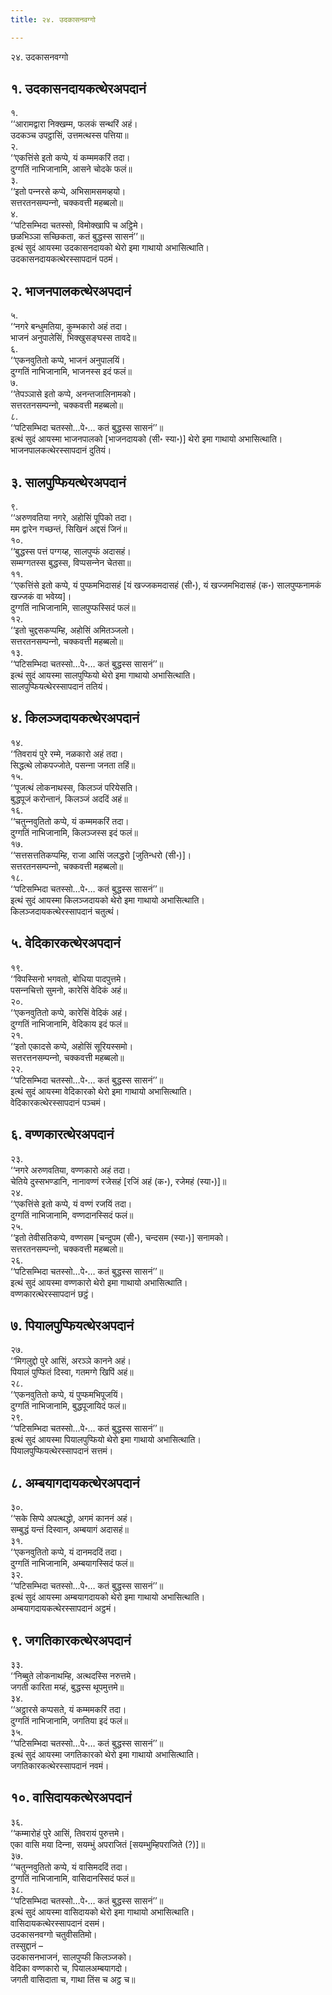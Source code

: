 ```yaml
---
title: २४. उदकासनवग्गो

---
```

२४. उदकासनवग्गो  


## १. उदकासनदायकत्थेरअपदानं

१.  
‘‘आरामद्वारा निक्खम्म, फलकं सन्थरिं अहं।  
उदकञ्‍च उपट्ठासिं, उत्तमत्थस्स पत्तिया॥  
२.  
‘‘एकत्तिंसे इतो कप्पे, यं कम्ममकरिं तदा।  
दुग्गतिं नाभिजानामि, आसने चोदके फलं॥  
३.  
‘‘इतो पन्‍नरसे कप्पे, अभिसामसमव्हयो।  
सत्तरतनसम्पन्‍नो, चक्‍कवत्ती महब्बलो॥  
४.  
‘‘पटिसम्भिदा चतस्सो, विमोक्खापि च अट्ठिमे।  
छळभिञ्‍ञा सच्छिकता, कतं बुद्धस्स सासनं’’॥  
इत्थं सुदं आयस्मा उदकासनदायको थेरो इमा गाथायो अभासित्थाति।  
उदकासनदायकत्थेरस्सापदानं पठमं।  


## २. भाजनपालकत्थेरअपदानं

५.  
‘‘नगरे बन्धुमतिया, कुम्भकारो अहं तदा।  
भाजनं अनुपालेसिं, भिक्खुसङ्घस्स तावदे॥  
६.  
‘‘एकनवुतितो कप्पे, भाजनं अनुपालयिं।  
दुग्गतिं नाभिजानामि, भाजनस्स इदं फलं॥  
७.  
‘‘तेपञ्‍ञासे इतो कप्पे, अनन्तजालिनामको।  
सत्तरतनसम्पन्‍नो, चक्‍कवत्ती महब्बलो॥  
८.  
‘‘पटिसम्भिदा चतस्सो…पे॰… कतं बुद्धस्स सासनं’’॥  
इत्थं सुदं आयस्मा भाजनपालको [भाजनदायको (सी॰ स्या॰)] थेरो इमा गाथायो अभासित्थाति।  
भाजनपालकत्थेरस्सापदानं दुतियं।  


## ३. सालपुप्फियत्थेरअपदानं

९.  
‘‘अरुणवतिया नगरे, अहोसिं पूपिको तदा।  
मम द्वारेन गच्छन्तं, सिखिनं अद्दसं जिनं॥  
१०.  
‘‘बुद्धस्स पत्तं पग्गय्ह, सालपुप्फं अदासहं।  
सम्मग्गतस्स बुद्धस्स, विप्पसन्‍नेन चेतसा॥  
११.  
‘‘एकत्तिंसे इतो कप्पे, यं पुप्फमभिदासहं [यं खज्‍जकमदासहं (सी॰), यं खज्‍जमभिदासहं (क॰) सालपुप्फनामकं खज्‍जकं वा भवेय्य]।  
दुग्गतिं नाभिजानामि, सालपुप्फस्सिदं फलं॥  
१२.  
‘‘इतो चुद्दसकप्पम्हि, अहोसिं अमितञ्‍जलो।  
सत्तरतनसम्पन्‍नो, चक्‍कवत्ती महब्बलो॥  
१३.  
‘‘पटिसम्भिदा चतस्सो…पे॰… कतं बुद्धस्स सासनं’’॥  
इत्थं सुदं आयस्मा सालपुप्फियो थेरो इमा गाथायो अभासित्थाति।  
सालपुप्फियत्थेरस्सापदानं ततियं।  


## ४. किलञ्‍जदायकत्थेरअपदानं

१४.  
‘‘तिवरायं पुरे रम्मे, नळकारो अहं तदा।  
सिद्धत्थे लोकपज्‍जोते, पसन्‍ना जनता तहिं॥  
१५.  
‘‘पूजत्थं लोकनाथस्स, किलञ्‍जं परियेसति।  
बुद्धपूजं करोन्तानं, किलञ्‍जं अददिं अहं॥  
१६.  
‘‘चतुन्‍नवुतितो कप्पे, यं कम्ममकरिं तदा।  
दुग्गतिं नाभिजानामि, किलञ्‍जस्स इदं फलं॥  
१७.  
‘‘सत्तसत्ततिकप्पम्हि, राजा आसिं जलद्धरो [जुतिन्धरो (सी॰)]।  
सत्तरतनसम्पन्‍नो, चक्‍कवत्ती महब्बलो॥  
१८.  
‘‘पटिसम्भिदा चतस्सो…पे॰… कतं बुद्धस्स सासनं’’॥  
इत्थं सुदं आयस्मा किलञ्‍जदायको थेरो इमा गाथायो अभासित्थाति।  
किलञ्‍जदायकत्थेरस्सापदानं चतुत्थं।  


## ५. वेदिकारकत्थेरअपदानं

१९.  
‘‘विपस्सिनो भगवतो, बोधिया पादपुत्तमे।  
पसन्‍नचित्तो सुमनो, कारेसिं वेदिकं अहं॥  
२०.  
‘‘एकनवुतितो कप्पे, कारेसिं वेदिकं अहं।  
दुग्गतिं नाभिजानामि, वेदिकाय इदं फलं॥  
२१.  
‘‘इतो एकादसे कप्पे, अहोसिं सूरियस्समो।  
सत्तरत्तनसम्पन्‍नो, चक्‍कवत्ती महब्बलो॥  
२२.  
‘‘पटिसम्भिदा चतस्सो…पे॰… कतं बुद्धस्स सासनं’’॥  
इत्थं सुदं आयस्मा वेदिकारको थेरो इमा गाथायो अभासित्थाति।  
वेदिकारकत्थेरस्सापदानं पञ्‍चमं।  


## ६. वण्णकारत्थेरअपदानं

२३.  
‘‘नगरे अरुणवतिया, वण्णकारो अहं तदा।  
चेतिये दुस्सभण्डानि, नानावण्णं रजेसहं [रजिं अहं (क॰), रजेमहं (स्या॰)]॥  
२४.  
‘‘एकत्तिंसे इतो कप्पे, यं वण्णं रजयिं तदा।  
दुग्गतिं नाभिजानामि, वण्णदानस्सिदं फलं॥  
२५.  
‘‘इतो तेवीसतिकप्पे, वण्णसम [चन्दुपम (सी॰), चन्दसम (स्या॰)] सनामको।  
सत्तरतनसम्पन्‍नो, चक्‍कवत्ती महब्बलो॥  
२६.  
‘‘पटिसम्भिदा चतस्सो…पे॰… कतं बुद्धस्स सासनं’’॥  
इत्थं सुदं आयस्मा वण्णकारो थेरो इमा गाथायो अभासित्थाति।  
वण्णकारत्थेरस्सापदानं छट्ठं।  


## ७. पियालपुप्फियत्थेरअपदानं

२७.  
‘‘मिगलुद्दो पुरे आसिं, अरञ्‍ञे कानने अहं।  
पियालं पुप्फितं दिस्वा, गतमग्गे खिपिं अहं॥  
२८.  
‘‘एकनवुतितो कप्पे, यं पुप्फमभिपूजयिं।  
दुग्गतिं नाभिजानामि, बुद्धपूजायिदं फलं॥  
२९.  
‘‘पटिसम्भिदा चतस्सो…पे॰… कतं बुद्धस्स सासनं’’॥  
इत्थं सुदं आयस्मा पियालपुप्फियो थेरो इमा गाथायो अभासित्थाति।  
पियालपुप्फियत्थेरस्सापदानं सत्तमं।  


## ८. अम्बयागदायकत्थेरअपदानं

३०.  
‘‘सके सिप्पे अपत्थद्धो, अगमं काननं अहं।  
सम्बुद्धं यन्तं दिस्वान, अम्बयागं अदासहं॥  
३१.  
‘‘एकनवुतितो कप्पे, यं दानमददिं तदा।  
दुग्गतिं नाभिजानामि, अम्बयागस्सिदं फलं॥  
३२.  
‘‘पटिसम्भिदा चतस्सो…पे॰… कतं बुद्धस्स सासनं’’॥  
इत्थं सुदं आयस्मा अम्बयागदायको थेरो इमा गाथायो अभासित्थाति।  
अम्बयागदायकत्थेरस्सापदानं अट्ठमं।  


## ९. जगतिकारकत्थेरअपदानं

३३.  
‘‘निब्बुते लोकनाथम्हि, अत्थदस्सि नरुत्तमे।  
जगती कारिता मय्हं, बुद्धस्स थूपमुत्तमे॥  
३४.  
‘‘अट्ठारसे कप्पसते, यं कम्ममकरिं तदा।  
दुग्गतिं नाभिजानामि, जगतिया इदं फलं॥  
३५.  
‘‘पटिसम्भिदा चतस्सो…पे॰… कतं बुद्धस्स सासनं’’॥  
इत्थं सुदं आयस्मा जगतिकारको थेरो इमा गाथायो अभासित्थाति।  
जगतिकारकत्थेरस्सापदानं नवमं।  


## १०. वासिदायकत्थेरअपदानं

३६.  
‘‘कम्मारोहं पुरे आसिं, तिवरायं पुरुत्तमे।  
एका वासि मया दिन्‍ना, सयम्भुं अपराजितं [सयम्भुम्हिपराजिते (?)]॥  
३७.  
‘‘चतुन्‍नवुतितो कप्पे, यं वासिमददिं तदा।  
दुग्गतिं नाभिजानामि, वासिदानस्सिदं फलं॥  
३८.  
‘‘पटिसम्भिदा चतस्सो…पे॰… कतं बुद्धस्स सासनं’’॥  
इत्थं सुदं आयस्मा वासिदायको थेरो इमा गाथायो अभासित्थाति।  
वासिदायकत्थेरस्सापदानं दसमं।  
उदकासनवग्गो चतुवीसतिमो।  
तस्सुद्दानं –  
उदकासनभाजनं, सालपुप्फी किलञ्‍जको।  
वेदिका वण्णकारो च, पियालअम्बयागदो।  
जगती वासिदाता च, गाथा तिंस च अट्ठ च॥  